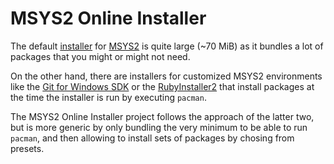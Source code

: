 # MSYS2 Online Installer

The default [installer](https://github.com/msys2/msys2-installer) for [MSYS2](http://www.msys2.org/) is quite large (~70 MiB) as it bundles a lot of packages that you might or might not need.

On the other hand, there are installers for customized MSYS2 environments like the [Git for Windows SDK](https://github.com/git-for-windows/build-extra/releases/latest) or the [RubyInstaller2](https://github.com/larskanis/rubyinstaller2/releases/latest) that install packages at the time the installer is run by executing `pacman`.

The MSYS2 Online Installer project follows the approach of the latter two, but is more generic by only bundling the very minimum to be able to run `pacman`, and then allowing to install sets of packages by chosing from presets.
